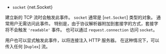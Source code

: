 <!-- YAML
added: v0.1.0
-->

* `socket` {net.Socket}

建立新的 TCP 流时会触发此事件。 
`socket` 通常是 [`net.Socket`] 类型的对象。 
通常用户无需访问此事件。 
特别是，由于协议解析器附加到套接字的方式，套接字将不会触发 `'readable'` 事件。 
也可以通过 `request.connection` 访问 `socket`。

用户也可以显式触发此事件，以将连接注入 HTTP 服务器。 
在这种情况下，可以传入任何 [`Duplex`] 流。

